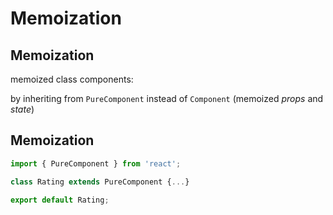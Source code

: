 # Memoization

## Memoization

memoized class components:

by inheriting from `PureComponent` instead of `Component` (memoized _props_ and _state_)

## Memoization

```js
import { PureComponent } from 'react';

class Rating extends PureComponent {...}

export default Rating;
```
